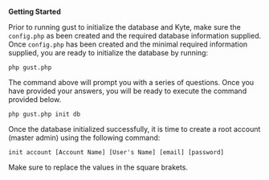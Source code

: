 **Getting Started**

Prior to running gust to initialize the database and Kyte, make sure the `config.php` as been created and the required database information supplied. Once `config.php` has been created and the minimal required information supplied, you are ready to initialize the database by running:

```
php gust.php
```

The command above will prompt you with a series of questions. Once you have provided your answers, you will be ready to execute the command provided below.


```
php gust.php init db
```

Once the database initialized successfully, it is time to create a root account (master admin) using the following command:
```
init account [Account Name] [User's Name] [email] [password]
```

Make sure to replace the values in the square brakets.
